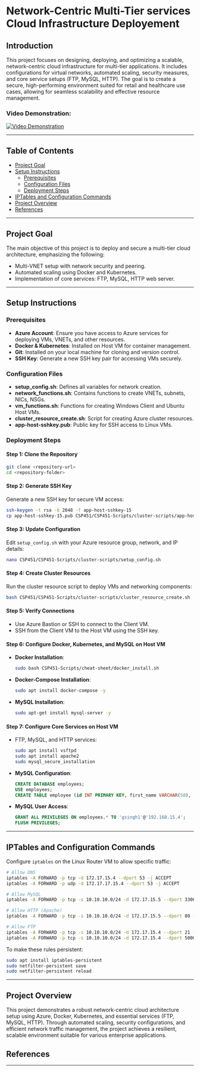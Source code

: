 # Network-Centric Multi-Tier services Cloud Infrastructure Deployement

## Introduction
This project focuses on designing, deploying, and optimizing a scalable, network-centric cloud infrastructure for multi-tier applications. It includes configurations for virtual networks, automated scaling, security measures, and core service setups (FTP, MySQL, HTTP). The goal is to create a secure, high-performing environment suited for retail and healthcare use cases, allowing for seamless scalability and effective resource management.

### Video Demonstration: 

[![Video Demonstration](https://github.com/gurkaran-singh1/Multi-Tier-Cloud-Infrastructure-Implementation-for-Web-and-Database-Services-/blob/main/images/CSproj.JPG)](https://seneca-my.sharepoint.com/:v:/g/personal/gurkaran-singh1_myseneca_ca/EYXyABG0-YRJltE3o7dFO6sBwy5IgAShqF4YBMYHMlrsvw?e=aKNKP7&nav=eyJyZWZlcnJhbEluZm8iOnsicmVmZXJyYWxBcHAiOiJTdHJlYW1XZWJBcHAiLCJyZWZlcnJhbFZpZXciOiJTaGFyZURpYWxvZy1MaW5rIiwicmVmZXJyYWxBcHBQbGF0Zm9ybSI6IldlYiIsInJlZmVycmFsTW9kZSI6InZpZXcifX0%3D)

---

## Table of Contents
- [Project Goal](#project-goal)
- [Setup Instructions](#setup-instructions)
  - [Prerequisites](#prerequisites)
  - [Configuration Files](#configuration-files)
  - [Deployment Steps](#deployment-steps)
- [IPTables and Configuration Commands](#iptables-and-configuration-commands)
- [Project Overview](#project-overview)
- [References](#references)

---

## Project Goal
The main objective of this project is to deploy and secure a multi-tier cloud architecture, emphasizing the following:
- Multi-VNET setup with network security and peering.
- Automated scaling using Docker and Kubernetes.
- Implementation of core services: FTP, MySQL, HTTP web server.

---

## Setup Instructions

### Prerequisites
- **Azure Account**: Ensure you have access to Azure services for deploying VMs, VNETs, and other resources.
- **Docker & Kubernetes**: Installed on Host VM for container management.
- **Git**: Installed on your local machine for cloning and version control.
- **SSH Key**: Generate a new SSH key pair for accessing VMs securely.

### Configuration Files
- **setup_config.sh**: Defines all variables for network creation.
- **network_functions.sh**: Contains functions to create VNETs, subnets, NICs, NSGs.
- **vm_functions.sh**: Functions for creating Windows Client and Ubuntu Host VMs.
- **cluster_resource_create.sh**: Script for creating Azure cluster resources.
- **app-host-sshkey.pub**: Public key for SSH access to Linux VMs.

### Deployment Steps

#### Step 1: Clone the Repository
```bash
git clone <repository-url>
cd <repository-folder>
```

#### Step 2: Generate SSH Key
Generate a new SSH key for secure VM access:
```bash
ssh-keygen -t rsa -b 2048 -f app-host-sshkey-15
cp app-host-sshkey-15.pub CSP451/CSP451-Scripts/cluster-scripts/app-host-sshkey.pub
```

#### Step 3: Update Configuration
Edit `setup_config.sh` with your Azure resource group, network, and IP details:
```bash
nano CSP451/CSP451-Scripts/cluster-scripts/setup_config.sh
```

#### Step 4: Create Cluster Resources
Run the cluster resource script to deploy VMs and networking components:
```bash
bash CSP451/CSP451-Scripts/cluster-scripts/cluster_resource_create.sh
```

#### Step 5: Verify Connections
- Use Azure Bastion or SSH to connect to the Client VM.
- SSH from the Client VM to the Host VM using the SSH key.

#### Step 6: Configure Docker, Kubernetes, and MySQL on Host VM
- **Docker Installation**:
  ```bash
  sudo bash CSP451-Scripts/cheat-sheet/docker_install.sh
  ```

- **Docker-Compose Installation**:
  ```bash
  sudo apt install docker-compose -y
  ```

- **MySQL Installation**:
  ```bash
  sudo apt-get install mysql-server -y
  ```

#### Step 7: Configure Core Services on Host VM
- FTP, MySQL, and HTTP services:
  ```bash
  sudo apt install vsftpd
  sudo apt install apache2
  sudo mysql_secure_installation
  ```

- **MySQL Configuration**:
  ```sql
  CREATE DATABASE employees;
  USE employees;
  CREATE TABLE employee (id INT PRIMARY KEY, first_name VARCHAR(50), last_name VARCHAR(50));
  ```

- **MySQL User Access**:
  ```sql
  GRANT ALL PRIVILEGES ON employees.* TO 'gsingh1'@'192.168.15.4';
  FLUSH PRIVILEGES;
  ```

---

## IPTables and Configuration Commands

Configure `iptables` on the Linux Router VM to allow specific traffic:

```bash
# Allow DNS
iptables -A FORWARD -p tcp -d 172.17.15.4 --dport 53 -j ACCEPT
iptables -A FORWARD -p udp -d 172.17.17.15.4 --dport 53 -j ACCEPT

# Allow MySQL
iptables -A FORWARD -p tcp -s 10.10.10.0/24 -d 172.17.15.5 --dport 3306 -j ACCEPT

# Allow HTTP (Apache)
iptables -A FORWARD -p tcp -s 10.10.10.0/24 -d 172.17.15.5 --dport 80 -j ACCEPT

# Allow FTP
iptables -A FORWARD -p tcp -s 10.10.10.0/24 -d 172.17.15.4 --dport 21 -j ACCEPT
iptables -A FORWARD -p tcp -s 10.10.10.0/24 -d 172.17.15.4 --dport 50000:51000 -j ACCEPT
```

To make these rules persistent:
```bash
sudo apt install iptables-persistent
sudo netfilter-persistent save
sudo netfilter-persistent reload
```

---

## Project Overview

This project demonstrates a robust network-centric cloud architecture setup using Azure, Docker, Kubernetes, and essential services (FTP, MySQL, HTTP). Through automated scaling, security configurations, and efficient network traffic management, the project achieves a resilient, scalable environment suitable for various enterprise applications.

## References


---

